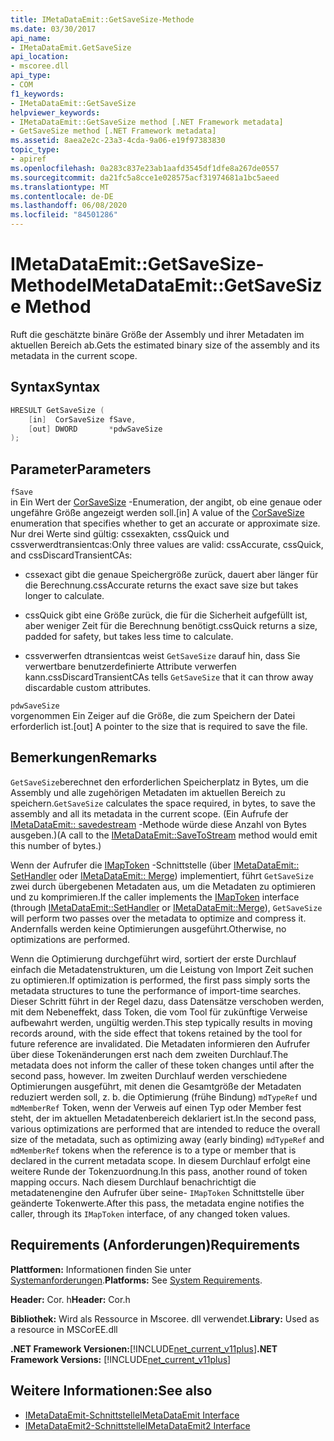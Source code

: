 ```yaml
---
title: IMetaDataEmit::GetSaveSize-Methode
ms.date: 03/30/2017
api_name:
- IMetaDataEmit.GetSaveSize
api_location:
- mscoree.dll
api_type:
- COM
f1_keywords:
- IMetaDataEmit::GetSaveSize
helpviewer_keywords:
- IMetaDataEmit::GetSaveSize method [.NET Framework metadata]
- GetSaveSize method [.NET Framework metadata]
ms.assetid: 8aea2e2c-23a3-4cda-9a06-e19f97383830
topic_type:
- apiref
ms.openlocfilehash: 0a283c837e23ab1aafd3545df1dfe8a267de0557
ms.sourcegitcommit: da21fc5a8cce1e028575acf31974681a1bc5aeed
ms.translationtype: MT
ms.contentlocale: de-DE
ms.lasthandoff: 06/08/2020
ms.locfileid: "84501286"
---
```

# <a name="imetadataemitgetsavesize-method"></a><span data-ttu-id="bea73-102">IMetaDataEmit::GetSaveSize-Methode</span><span class="sxs-lookup"><span data-stu-id="bea73-102">IMetaDataEmit::GetSaveSize Method</span></span>
<span data-ttu-id="bea73-103">Ruft die geschätzte binäre Größe der Assembly und ihrer Metadaten im aktuellen Bereich ab.</span><span class="sxs-lookup"><span data-stu-id="bea73-103">Gets the estimated binary size of the assembly and its metadata in the current scope.</span></span>  
  
## <a name="syntax"></a><span data-ttu-id="bea73-104">Syntax</span><span class="sxs-lookup"><span data-stu-id="bea73-104">Syntax</span></span>  
  
```cpp  
HRESULT GetSaveSize (  
    [in]  CorSaveSize fSave,  
    [out] DWORD       *pdwSaveSize  
);  
```  
  
## <a name="parameters"></a><span data-ttu-id="bea73-105">Parameter</span><span class="sxs-lookup"><span data-stu-id="bea73-105">Parameters</span></span>  
 `fSave`  
 <span data-ttu-id="bea73-106">in Ein Wert der [CorSaveSize](corsavesize-enumeration.md) -Enumeration, der angibt, ob eine genaue oder ungefähre Größe angezeigt werden soll.</span><span class="sxs-lookup"><span data-stu-id="bea73-106">[in] A value of the [CorSaveSize](corsavesize-enumeration.md) enumeration that specifies whether to get an accurate or approximate size.</span></span> <span data-ttu-id="bea73-107">Nur drei Werte sind gültig: cssexakten, cssQuick und cssverwerdtransientcas:</span><span class="sxs-lookup"><span data-stu-id="bea73-107">Only three values are valid: cssAccurate, cssQuick, and cssDiscardTransientCAs:</span></span>  
  
- <span data-ttu-id="bea73-108">cssexact gibt die genaue Speichergröße zurück, dauert aber länger für die Berechnung.</span><span class="sxs-lookup"><span data-stu-id="bea73-108">cssAccurate returns the exact save size but takes longer to calculate.</span></span>  
  
- <span data-ttu-id="bea73-109">cssQuick gibt eine Größe zurück, die für die Sicherheit aufgefüllt ist, aber weniger Zeit für die Berechnung benötigt.</span><span class="sxs-lookup"><span data-stu-id="bea73-109">cssQuick returns a size, padded for safety, but takes less time to calculate.</span></span>  
  
- <span data-ttu-id="bea73-110">cssverwerfen dtransientcas weist `GetSaveSize` darauf hin, dass Sie verwertbare benutzerdefinierte Attribute verwerfen kann.</span><span class="sxs-lookup"><span data-stu-id="bea73-110">cssDiscardTransientCAs tells `GetSaveSize` that it can throw away discardable custom attributes.</span></span>  
  
 `pdwSaveSize`  
 <span data-ttu-id="bea73-111">vorgenommen Ein Zeiger auf die Größe, die zum Speichern der Datei erforderlich ist.</span><span class="sxs-lookup"><span data-stu-id="bea73-111">[out] A pointer to the size that is required to save the file.</span></span>  
  
## <a name="remarks"></a><span data-ttu-id="bea73-112">Bemerkungen</span><span class="sxs-lookup"><span data-stu-id="bea73-112">Remarks</span></span>  
 <span data-ttu-id="bea73-113">`GetSaveSize`berechnet den erforderlichen Speicherplatz in Bytes, um die Assembly und alle zugehörigen Metadaten im aktuellen Bereich zu speichern.</span><span class="sxs-lookup"><span data-stu-id="bea73-113">`GetSaveSize` calculates the space required, in bytes, to save the assembly and all its metadata in the current scope.</span></span> <span data-ttu-id="bea73-114">(Ein Aufrufe der [IMetaDataEmit:: savedestream](imetadataemit-savetostream-method.md) -Methode würde diese Anzahl von Bytes ausgeben.)</span><span class="sxs-lookup"><span data-stu-id="bea73-114">(A call to the [IMetaDataEmit::SaveToStream](imetadataemit-savetostream-method.md) method would emit this number of bytes.)</span></span>  
  
 <span data-ttu-id="bea73-115">Wenn der Aufrufer die [IMapToken](imaptoken-interface.md) -Schnittstelle (über [IMetaDataEmit:: SetHandler](imetadataemit-sethandler-method.md) oder [IMetaDataEmit:: Merge](imetadataemit-merge-method.md)) implementiert, führt `GetSaveSize` zwei durch übergebenen Metadaten aus, um die Metadaten zu optimieren und zu komprimieren.</span><span class="sxs-lookup"><span data-stu-id="bea73-115">If the caller implements the [IMapToken](imaptoken-interface.md) interface (through [IMetaDataEmit::SetHandler](imetadataemit-sethandler-method.md) or [IMetaDataEmit::Merge](imetadataemit-merge-method.md)), `GetSaveSize` will perform two passes over the metadata to optimize and compress it.</span></span> <span data-ttu-id="bea73-116">Andernfalls werden keine Optimierungen ausgeführt.</span><span class="sxs-lookup"><span data-stu-id="bea73-116">Otherwise, no optimizations are performed.</span></span>  
  
 <span data-ttu-id="bea73-117">Wenn die Optimierung durchgeführt wird, sortiert der erste Durchlauf einfach die Metadatenstrukturen, um die Leistung von Import Zeit suchen zu optimieren.</span><span class="sxs-lookup"><span data-stu-id="bea73-117">If optimization is performed, the first pass simply sorts the metadata structures to tune the performance of import-time searches.</span></span> <span data-ttu-id="bea73-118">Dieser Schritt führt in der Regel dazu, dass Datensätze verschoben werden, mit dem Nebeneffekt, dass Token, die vom Tool für zukünftige Verweise aufbewahrt werden, ungültig werden.</span><span class="sxs-lookup"><span data-stu-id="bea73-118">This step typically results in moving records around, with the side effect that tokens retained by the tool for future reference are invalidated.</span></span> <span data-ttu-id="bea73-119">Die Metadaten informieren den Aufrufer über diese Tokenänderungen erst nach dem zweiten Durchlauf.</span><span class="sxs-lookup"><span data-stu-id="bea73-119">The metadata does not inform the caller of these token changes until after the second pass, however.</span></span> <span data-ttu-id="bea73-120">Im zweiten Durchlauf werden verschiedene Optimierungen ausgeführt, mit denen die Gesamtgröße der Metadaten reduziert werden soll, z. b. die Optimierung (frühe Bindung) `mdTypeRef` und `mdMemberRef` Token, wenn der Verweis auf einen Typ oder Member fest steht, der im aktuellen Metadatenbereich deklariert ist.</span><span class="sxs-lookup"><span data-stu-id="bea73-120">In the second pass, various optimizations are performed that are intended to reduce the overall size of the metadata, such as optimizing away (early binding) `mdTypeRef` and `mdMemberRef` tokens when the reference is to a type or member that is declared in the current metadata scope.</span></span> <span data-ttu-id="bea73-121">In diesem Durchlauf erfolgt eine weitere Runde der Tokenzuordnung.</span><span class="sxs-lookup"><span data-stu-id="bea73-121">In this pass, another round of token mapping occurs.</span></span> <span data-ttu-id="bea73-122">Nach diesem Durchlauf benachrichtigt die metadatenengine den Aufrufer über seine- `IMapToken` Schnittstelle über geänderte Tokenwerte.</span><span class="sxs-lookup"><span data-stu-id="bea73-122">After this pass, the metadata engine notifies the caller, through its `IMapToken` interface, of any changed token values.</span></span>  
  
## <a name="requirements"></a><span data-ttu-id="bea73-123">Requirements (Anforderungen)</span><span class="sxs-lookup"><span data-stu-id="bea73-123">Requirements</span></span>  
 <span data-ttu-id="bea73-124">**Plattformen:** Informationen finden Sie unter [Systemanforderungen](../../get-started/system-requirements.md).</span><span class="sxs-lookup"><span data-stu-id="bea73-124">**Platforms:** See [System Requirements](../../get-started/system-requirements.md).</span></span>  
  
 <span data-ttu-id="bea73-125">**Header:** Cor. h</span><span class="sxs-lookup"><span data-stu-id="bea73-125">**Header:** Cor.h</span></span>  
  
 <span data-ttu-id="bea73-126">**Bibliothek:** Wird als Ressource in Mscoree. dll verwendet.</span><span class="sxs-lookup"><span data-stu-id="bea73-126">**Library:** Used as a resource in MSCorEE.dll</span></span>  
  
 <span data-ttu-id="bea73-127">**.NET Framework Versionen:**[!INCLUDE[net_current_v11plus](../../../../includes/net-current-v11plus-md.md)]</span><span class="sxs-lookup"><span data-stu-id="bea73-127">**.NET Framework Versions:** [!INCLUDE[net_current_v11plus](../../../../includes/net-current-v11plus-md.md)]</span></span>  
  
## <a name="see-also"></a><span data-ttu-id="bea73-128">Weitere Informationen:</span><span class="sxs-lookup"><span data-stu-id="bea73-128">See also</span></span>

- [<span data-ttu-id="bea73-129">IMetaDataEmit-Schnittstelle</span><span class="sxs-lookup"><span data-stu-id="bea73-129">IMetaDataEmit Interface</span></span>](imetadataemit-interface.md)
- [<span data-ttu-id="bea73-130">IMetaDataEmit2-Schnittstelle</span><span class="sxs-lookup"><span data-stu-id="bea73-130">IMetaDataEmit2 Interface</span></span>](imetadataemit2-interface.md)
